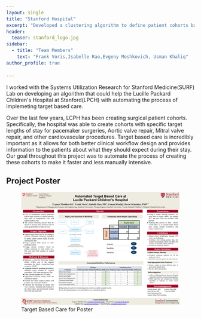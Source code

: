 ```yaml
---
layout: single
title: "Stanford Hospital"
excerpt: "Developed a clustering algorithm to define patient cohorts based on EHR and Registry data."
header:
  teaser: stanford_logo.jpg
sidebar:
  - title: "Team Members"
    text: "Frank Voris,Isabelle Rao,Evgeny Moshkovich, Usman Khaliq"
author_profile: true

---
```



I worked with the Systems Utilization Research for Stanford Medicine(SURF) Lab on developing
an algorithm that could help the Lucille Packard Children's Hospital at Stanford(LPCH)
with automating the process of implemeting target based care.

Over the last few years, LCPH has been creating surgical patient cohorts. Specifically, the hospital was able to create cohorts with specific target lengths of stay for pacemaker surgeries, Aortic valve repair, Mitral valve repair, and other cardiovascular procedures. Target based care is incredibly important as it allows for both better clinical workflow design and provides information to the patients about what they should expect during their stay. Our goal throughout this project was to automate the process of creating these cohorts to make it faster and less manually intensive.

## Project Poster

<figure>
<a href="/pdfs/surf.pdf" target="_blank">
  <img src="/images/tbc/tbc1.png" alt="Target Based Care Poster">
</a>
  <figcaption>Target Based Care for Poster</figcaption>
</figure>



